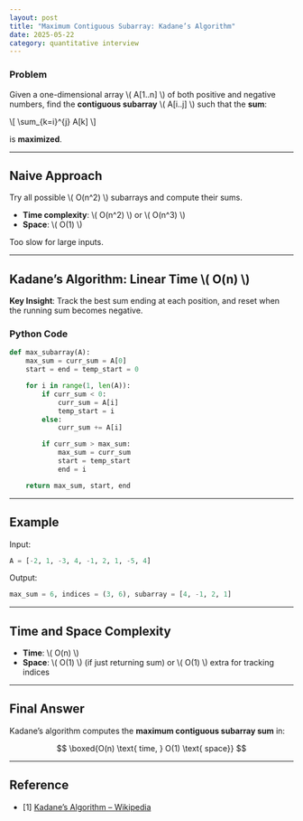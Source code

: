 ```yaml
---
layout: post
title: "Maximum Contiguous Subarray: Kadane’s Algorithm"
date: 2025-05-22
category: quantitative interview
---
```


### Problem

Given a one-dimensional array \\( A[1..n] \\) of both positive and negative numbers, find the **contiguous subarray** \\( A[i..j] \\) such that the **sum**:

\\[
\sum_{k=i}^{j} A[k]
\\]

is **maximized**.

---

## Naive Approach

Try all possible \\( O(n^2) \\) subarrays and compute their sums.

- **Time complexity**: \\( O(n^2) \\) or \\( O(n^3) \\)
- **Space**: \\( O(1) \\)

Too slow for large inputs.

---

## Kadane’s Algorithm: Linear Time \\( O(n) \\)

**Key Insight**: Track the best sum ending at each position, and reset when the running sum becomes negative.

### Python Code

```python
def max_subarray(A):
    max_sum = curr_sum = A[0]
    start = end = temp_start = 0

    for i in range(1, len(A)):
        if curr_sum < 0:
            curr_sum = A[i]
            temp_start = i
        else:
            curr_sum += A[i]

        if curr_sum > max_sum:
            max_sum = curr_sum
            start = temp_start
            end = i

    return max_sum, start, end
```

---

## Example

Input:

```python
A = [-2, 1, -3, 4, -1, 2, 1, -5, 4]
```

Output:

```python
max_sum = 6, indices = (3, 6), subarray = [4, -1, 2, 1]
```

---

## Time and Space Complexity

* **Time**: \\( O(n) \\)
* **Space**: \\( O(1) \\) (if just returning sum) or \\( O(1) \\) extra for tracking indices

---

## Final Answer

Kadane’s algorithm computes the **maximum contiguous subarray sum** in:

$$
\boxed{O(n) \text{ time, } O(1) \text{ space}}
$$

---

## Reference

* [1] [Kadane’s Algorithm – Wikipedia](https://en.wikipedia.org/wiki/Maximum_subarray_problem)